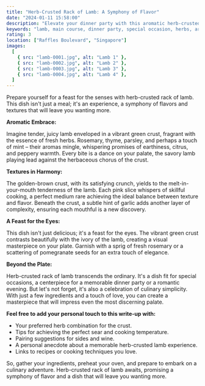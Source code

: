 ```yaml
---
title: "Herb-Crusted Rack of Lamb: A Symphony of Flavor"
date: "2024-01-11 15:58:00"
description: "Elevate your dinner party with this aromatic herb-crusted rack of lamb. Tender lamb meets a vibrant herbal crust for a symphony of flavors and textures. Impress your guests with this culinary masterpiece!"
keywords: "lamb, main course, dinner party, special occasion, herbs, aromatic, crust, lamb recipe, cooking techniques, restaurant-quality food, fine dining, impress guests"
rating: 3
location: ["Raffles Boulevard", "Singapore"]
images:
  [
    { src: "lamb-0001.jpg", alt: "Lamb 1" },
    { src: "lamb-0002.jpg", alt: "Lamb 2" },
    { src: "lamb-0003.jpg", alt: "Lamb 3" },
    { src: "lamb-0004.jpg", alt: "Lamb 4" },
  ]
---
```


Prepare yourself for a feast for the senses with herb-crusted rack of lamb. This dish isn't just a meal; it's an experience, a symphony of flavors and textures that will leave you wanting more.

**Aromatic Embrace:**

Imagine tender, juicy lamb enveloped in a vibrant green crust, fragrant with the essence of fresh herbs. Rosemary, thyme, parsley, and perhaps a touch of mint – their aromas mingle, whispering promises of earthiness, citrus, and peppery warmth. Every bite is a dance on your palate, the savory lamb playing lead against the herbaceous chorus of the crust.

**Textures in Harmony:**

The golden-brown crust, with its satisfying crunch, yields to the melt-in-your-mouth tenderness of the lamb. Each pink slice whispers of skillful cooking, a perfect medium rare achieving the ideal balance between texture and flavor. Beneath the crust, a subtle hint of garlic adds another layer of complexity, ensuring each mouthful is a new discovery.

**A Feast for the Eyes:**

This dish isn't just delicious; it's a feast for the eyes. The vibrant green crust contrasts beautifully with the ivory of the lamb, creating a visual masterpiece on your plate. Garnish with a sprig of fresh rosemary or a scattering of pomegranate seeds for an extra touch of elegance.

**Beyond the Plate:**

Herb-crusted rack of lamb transcends the ordinary. It's a dish fit for special occasions, a centerpiece for a memorable dinner party or a romantic evening. But let's not forget, it's also a celebration of culinary simplicity. With just a few ingredients and a touch of love, you can create a masterpiece that will impress even the most discerning palate.

**Feel free to add your personal touch to this write-up with:**

- Your preferred herb combination for the crust.
- Tips for achieving the perfect sear and cooking temperature.
- Pairing suggestions for sides and wine.
- A personal anecdote about a memorable herb-crusted lamb experience.
- Links to recipes or cooking techniques you love.

So, gather your ingredients, preheat your oven, and prepare to embark on a culinary adventure. Herb-crusted rack of lamb awaits, promising a symphony of flavor and a dish that will leave you wanting more.
